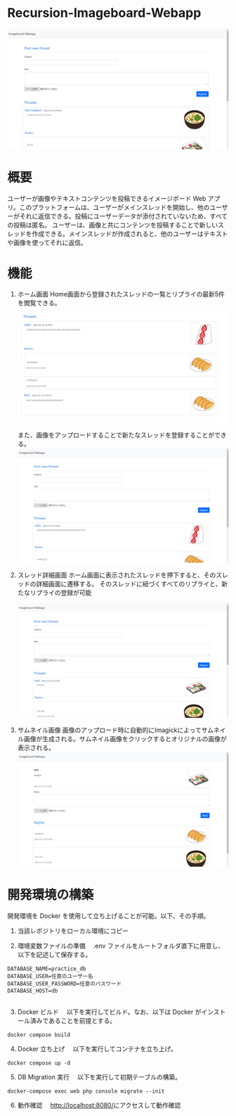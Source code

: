 # Recursion-Imageboard-Webapp

![service-image](https://github.com/Karukan0814/Recursion-Imageboard-Webapp/blob/main/assets/imgboadDemo.gif)

# 概要

ユーザーが画像やテキストコンテンツを投稿できるイメージボード Web アプリ。このプラットフォームは、ユーザーがメインスレッドを開始し、他のユーザーがそれに返信できる。投稿にユーザーデータが添付されていないため、すべての投稿は匿名。
ユーザーは、画像と共にコンテンツを投稿することで新しいスレッドを作成できる。メインスレッドが作成されると、他のユーザーはテキストや画像を使ってそれに返信。


# 機能

1. ホーム画面
   Home画面から登録されたスレッドの一覧とリプライの最新5件を閲覧できる。

   ![service-image](https://github.com/Karukan0814/Recursion-Imageboard-Webapp/blob/main/assets/threadsList.png)

   また、画像をアップロードすることで新たなスレッドを登録することができる。
   ![service-image](https://github.com/Karukan0814/Recursion-Imageboard-Webapp/blob/main/assets/registerThread.gif)
   

3. スレッド詳細画面
   ホーム画面に表示されたスレッドを押下すると、そのスレッドの詳細画面に遷移する。
   そのスレッドに紐づくすべてのリプライと、新たなリプライの登録が可能

   ![service-image](https://github.com/Karukan0814/Recursion-Imageboard-Webapp/blob/main/assets/registerReply.gif)

4. サムネイル画像
   画像のアップロード時に自動的にImagickによってサムネイル画像が生成される。サムネイル画像をクリックするとオリジナルの画像が表示される。
   ![service-image](https://github.com/Karukan0814/Recursion-Imageboard-Webapp/blob/main/assets/clickThumnail.gif)
   



# 開発環境の構築

開発環境を Docker を使用して立ち上げることが可能。以下、その手順。

1. 当該レポジトリをローカル環境にコピー

2. 環境変数ファイルの準備
   　.env ファイルをルートフォルダ直下に用意し、以下を記述して保存する。

```
DATABASE_NAME=practice_db
DATABASE_USER=任意のユーザー名
DATABASE_USER_PASSWORD=任意のパスワード
DATABASE_HOST=db


```

3. Docker ビルド
   　以下を実行してビルド。なお、以下は Docker がインストール済みであることを前提とする。

```
docker compose build
```

4. Docker 立ち上げ
   　以下を実行してコンテナを立ち上げ。

```
docker compose up -d
```

5. DB Migration 実行
   　以下を実行して初期テーブルの構築。

```
docker-compose exec web php console migrate --init
```

6. 動作確認
   　[http://localhost:8080/](http://localhost:8080/)にアクセスして動作確認

